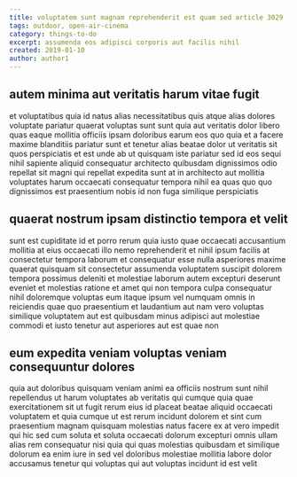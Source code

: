 ```yaml
---
title: voluptatem sunt magnam reprehenderit est quam sed article 3029
tags: outdoor, open-air-cinema
category: things-to-do
excerpt: assumenda eos adipisci corporis aut facilis nihil
created: 2019-01-10
author: author1
---
```


## autem minima aut veritatis harum vitae fugit

et voluptatibus quia id natus alias necessitatibus quis atque alias dolores voluptate pariatur quaerat voluptas sunt sunt quia aut veritatis dolor libero quas eaque mollitia officiis ipsam doloribus earum eos quo quia et a facere maxime blanditiis pariatur sunt et tenetur alias beatae dolor ut veritatis sit quos perspiciatis et est unde ab ut quisquam iste pariatur sed id eos sequi nihil sapiente aliquid consequatur architecto quibusdam dignissimos odio repellat sit magni qui repellat expedita sunt at in architecto aut mollitia voluptates harum occaecati consequatur tempora nihil ea quas quo quo dignissimos est praesentium nobis id non fuga similique perspiciatis

## quaerat nostrum ipsam distinctio tempora et velit

sunt est cupiditate id et porro rerum quia iusto quae occaecati accusantium mollitia at eius occaecati illo nemo reprehenderit et nihil ipsum facilis at consectetur tempora laborum et consequatur esse nulla asperiores maxime quaerat quisquam sit consectetur assumenda voluptatem suscipit dolorem tempora possimus deleniti et molestiae laborum autem excepturi deserunt eveniet et molestias ratione et amet qui non tempora culpa consequatur nihil doloremque voluptas eum itaque ipsum vel numquam omnis in reiciendis quae quo praesentium et laudantium aut nam vero voluptas similique voluptatem aut est quibusdam minus adipisci aut molestiae commodi et iusto tenetur aut asperiores aut est quae non

## eum expedita veniam voluptas veniam consequuntur dolores

quia aut doloribus quisquam veniam animi ea officiis nostrum sunt nihil repellendus ut harum voluptates ab veritatis qui cumque quia quae exercitationem sit ut fugit rerum eius id placeat beatae aliquid occaecati voluptatem et quia cumque ut est rerum incidunt dolorem et sint cum praesentium magnam quisquam molestias natus facere ex at vero impedit qui hic sed cum soluta et soluta occaecati dolorum excepturi omnis ullam alias rem consequatur nisi quia qui quas molestias quibusdam et similique dolorum ea enim iure in sed vel doloribus molestiae mollitia labore dolor accusamus tenetur qui voluptas qui aut voluptas incidunt id est velit
